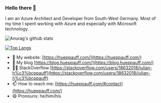 ### Hello there 👋

I am an Azure Architect and Developer from South-West Germany.
Most of my time I spent working with Azure and especially with Microsoft technology.


![Anurag's github stats](https://github-readme-stats.vercel.app/api?username=jhueppauff&show_icons=true&theme=synthwave)

[![Top Langs](https://github-readme-stats.vercel.app/api/top-langs/?username=jhueppauff&layout=compact&hide=jupyter%20notebook)](https://github.com/anuraghazra/github-readme-stats)

- 💬 My website: [https://hueppauff.com/](https://hueppauff.com/)
- 💬 My blog [https://blog.hueppauff.com/](https://blog.hueppauff.com/)
- 🧑‍💻 StackOverflow [https://stackoverflow.com/users/18632018/julian-h%c3%bcppauff](https://stackoverflow.com/users/18632018/julian-h%c3%bcppauff)
- 📫 How to reach me: [https://hueppauff.com/#contact](https://hueppauff.com/)
- 😄 Pronouns: he/him/his

<!--
**jhueppauff/jhueppauff** is a ✨ _special_ ✨ repository because its `README.md` (this file) appears on your GitHub profile.

Here are some ideas to get you started:

- 🔭 I’m currently working on ...
- 🌱 I’m currently learning ...
- 👯 I’m looking to collaborate on ...
- 🤔 I’m looking for help with ...
- 💬 Ask me about ...
- 📫 How to reach me: ...
- 😄 Pronouns: ...
- ⚡ Fun fact: ...
-->
